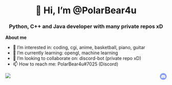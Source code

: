 <h1 align="center">👋 Hi, I’m @PolarBear4u</h1>
<h3 align="center">Python, C++ and Java developer with many private repos xD</h3>

**About me**
- 👀 I’m interested in: coding, cgi, anime, basketball, piano, guitar
- 🌱 I’m currently learning: opengl, machine learning
- 💞️ I’m looking to collaborate on: discord-bot (private repo xD)
- 📫 How to reach me: PolarBear4u#7025 (Discord)

</a>
<a href="https://discord.gg/gFJzrB5NqW">
  <img align="right" alt="PolarBear4u's Discord Server" width="21px" src="https://raw.githubusercontent.com/PolarBear4u/PolarBear4u/main/assets/discord-round.svg" />
</a>

<p><img align="left" src="https://github-readme-stats.vercel.app/api?username=PolarBear4u&count_private=true&show_icons=true" /></p>






<!---
PolarBear4u/PolarBear4u is a ✨ special ✨ repository because its `README.md` (this file) appears on your GitHub profile.
You can click the Preview link to take a look at your changes.
--->
